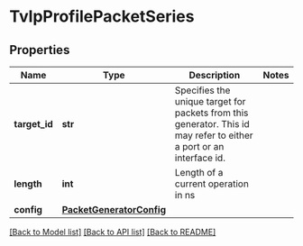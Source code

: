 # TvlpProfilePacketSeries

## Properties
Name | Type | Description | Notes
------------ | ------------- | ------------- | -------------
**target_id** | **str** | Specifies the unique target for packets from this generator. This id may refer to either a port or an interface id.  | 
**length** | **int** | Length of a current operation in ns | 
**config** | [**PacketGeneratorConfig**](PacketGeneratorConfig.md) |  | 

[[Back to Model list]](../README.md#documentation-for-models) [[Back to API list]](../README.md#documentation-for-api-endpoints) [[Back to README]](../README.md)


